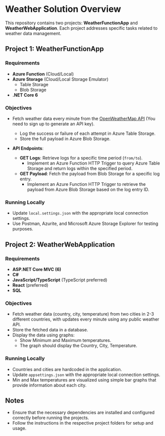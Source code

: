 # Weather Solution Overview

This repository contains two projects: **WeatherFunctionApp** and **WeatherWebApplication**. Each project addresses specific tasks related to weather data management.

## Project 1: WeatherFunctionApp

### Requirements
- **Azure Function** (Cloud/Local)
- **Azure Storage** (Cloud/Local Storage Emulator)
  - Table Storage
  - Blob Storage
- **.NET Core 6**

### Objectives
- Fetch weather data every minute from the [OpenWeatherMap API](https://api.openweathermap.org/data/2.5/weather?q=London&appid=YOUR_API_KEY) (You need to sign up to generate an API key).
  - Log the success or failure of each attempt in Azure Table Storage.
  - Store the full payload in Azure Blob Storage.

- **API Endpoints**:
  - **GET Logs**: Retrieve logs for a specific time period (`from/to`).
    - Implement an Azure Function HTTP Trigger to query Azure Table Storage and return logs within the specified period.
  - **GET Payload**: Fetch the payload from Blob Storage for a specific log entry.
    - Implement an Azure Function HTTP Trigger to retrieve the payload from Azure Blob Storage based on the log entry ID.

### Running Locally
- Update `local.settings.json` with the appropriate local connection settings.
- Use Postman, Azurite, and Microsoft Azure Storage Explorer for testing purposes.

## Project 2: WeatherWebApplication

### Requirements
- **ASP.NET Core MVC (6)**
- **C#**
- **JavaScript/TypeScript** (TypeScript preferred)
- **React** (preferred)
- **SQL**

### Objectives
- Fetch weather data (country, city, temperature) from two cities in 2-3 different countries, with updates every minute using any public weather API.
- Store the fetched data in a database.
- Display the data using graphs:
  - Show Minimum and Maximum temperatures.
  - The graph should display the Country, City, Temperature.

### Running Locally
- Countries and cities are hardcoded in the application.
- Update `appsettings.json` with the appropriate local connection settings.
- Min and Max temperatures are visualized using simple bar graphs that provide information about each city.

## Notes
- Ensure that the necessary dependencies are installed and configured correctly before running the projects.
- Follow the instructions in the respective project folders for setup and usage.
